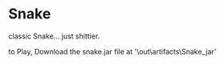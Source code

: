 # Snake
classic Snake... just shittier.

to Play, Download the snake.jar file at '\out\artifacts\Snake_jar'
